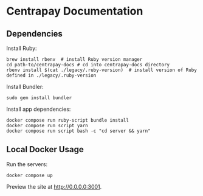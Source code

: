 # Centrapay Documentation

## Dependencies

Install Ruby:

```
brew install rbenv  # install Ruby version manager
cd path-to/centrapay-docs # cd into centrapay-docs directory
rbenv install $(cat ./legacy/.ruby-version)  # install version of Ruby defined in ./legacy/.ruby-version
```

Install Bundler:

```
sudo gem install bundler
```

Install app dependencies:

```
docker compose run ruby-script bundle install
docker compose run script yarn
docker compose run script bash -c "cd server && yarn"
```
## Local Docker Usage

Run the servers:

```
docker compose up
```

Preview the site at http://0.0.0.0:3001.
